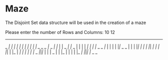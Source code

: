 # Maze
The Disjoint Set data structure will be used in the creation of a maze

Please enter the number of Rows and Columns:
10 12
   _ _ _ _ _ _ _ _ _ _ _ 
 _   _| | | | | |   | | |
| |  _ _ _  |_ _ _| |_  |
|  _   _|   |_   _  | | |
|  _| | | |_ _ _ _|_    |
| |   | |_|_ _ _    | | |
|_| |    _|_  | |_|  _| |
| |_| | |_  |  _|    _| |
| |_  |_   _   _|_|_|_  |
| |  _  | |   |_  | | | |
|_ _|_ _|_|_|_ _|_ _ _  
